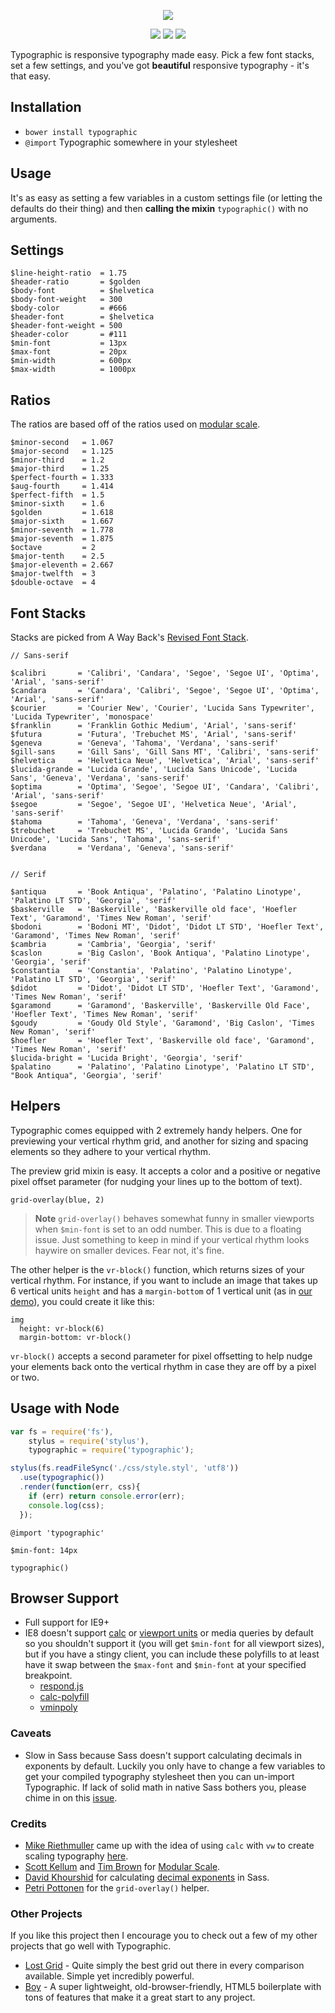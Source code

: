 <p align="center">
  <img src="http://corysimmons.github.io/typographic/typographic-logo.svg">
</p>

<p align="center">
  <img src="https://img.shields.io/npm/v/typographic.svg">
  <img src="https://img.shields.io/bower/v/typographic.svg">
  <img src="http://img.shields.io/npm/dm/typographic.svg">
</p>

Typographic is responsive typography made easy. Pick a few font stacks, set a few settings, and you've got **beautiful** responsive typography - it's that easy.


## Installation
- `bower install typographic`
- `@import` Typographic somewhere in your stylesheet


## Usage
It's as easy as setting a few variables in a custom settings file (or letting the defaults do their thing) and then **calling the mixin** `typographic()` with no arguments.


## Settings
```stylus
$line-height-ratio  = 1.75
$header-ratio       = $golden
$body-font          = $helvetica
$body-font-weight   = 300
$body-color         = #666
$header-font        = $helvetica
$header-font-weight = 500
$header-color       = #111
$min-font           = 13px
$max-font           = 20px
$min-width          = 600px
$max-width          = 1000px
```


## Ratios
The ratios are based off of the ratios used on [modular scale](http://www.modularscale.com/).

```stylus
$minor-second   = 1.067
$major-second   = 1.125
$minor-third    = 1.2
$major-third    = 1.25
$perfect-fourth = 1.333
$aug-fourth     = 1.414
$perfect-fifth  = 1.5
$minor-sixth    = 1.6
$golden         = 1.618
$major-sixth    = 1.667
$minor-seventh  = 1.778
$major-seventh  = 1.875
$octave         = 2
$major-tenth    = 2.5
$major-eleventh = 2.667
$major-twelfth  = 3
$double-octave  = 4
```


## Font Stacks
Stacks are picked from A Way Back's [Revised Font Stack](http://www.awayback.com/revised-font-stack/).

```stylus
// Sans-serif

$calibri       = 'Calibri', 'Candara', 'Segoe', 'Segoe UI', 'Optima', 'Arial', 'sans-serif'
$candara       = 'Candara', 'Calibri', 'Segoe', 'Segoe UI', 'Optima', 'Arial', 'sans-serif'
$courier       = 'Courier New', 'Courier', 'Lucida Sans Typewriter', 'Lucida Typewriter', 'monospace'
$franklin      = 'Franklin Gothic Medium', 'Arial', 'sans-serif'
$futura        = 'Futura', 'Trebuchet MS', 'Arial', 'sans-serif'
$geneva        = 'Geneva', 'Tahoma', 'Verdana', 'sans-serif'
$gill-sans     = 'Gill Sans', 'Gill Sans MT', 'Calibri', 'sans-serif'
$helvetica     = 'Helvetica Neue', 'Helvetica', 'Arial', 'sans-serif'
$lucida-grande = 'Lucida Grande', 'Lucida Sans Unicode', 'Lucida Sans', 'Geneva', 'Verdana', 'sans-serif'
$optima        = 'Optima', 'Segoe', 'Segoe UI', 'Candara', 'Calibri', 'Arial', 'sans-serif'
$segoe         = 'Segoe', 'Segoe UI', 'Helvetica Neue', 'Arial', 'sans-serif'
$tahoma        = 'Tahoma', 'Geneva', 'Verdana', 'sans-serif'
$trebuchet     = 'Trebuchet MS', 'Lucida Grande', 'Lucida Sans Unicode', 'Lucida Sans', 'Tahoma', 'sans-serif'
$verdana       = 'Verdana', 'Geneva', 'sans-serif'


// Serif

$antiqua       = 'Book Antiqua', 'Palatino', 'Palatino Linotype', 'Palatino LT STD', 'Georgia', 'serif'
$baskerville   = 'Baskerville', 'Baskerville old face', 'Hoefler Text', 'Garamond', 'Times New Roman', 'serif'
$bodoni        = 'Bodoni MT', 'Didot', 'Didot LT STD', 'Hoefler Text', 'Garamond', 'Times New Roman', 'serif'
$cambria       = 'Cambria', 'Georgia', 'serif'
$caslon        = 'Big Caslon', 'Book Antiqua', 'Palatino Linotype', 'Georgia', 'serif'
$constantia    = 'Constantia', 'Palatino', 'Palatino Linotype', 'Palatino LT STD', 'Georgia', 'serif'
$didot         = 'Didot', 'Didot LT STD', 'Hoefler Text', 'Garamond', 'Times New Roman', 'serif'
$garamond      = 'Garamond', 'Baskerville', 'Baskerville Old Face', 'Hoefler Text', 'Times New Roman', 'serif'
$goudy         = 'Goudy Old Style', 'Garamond', 'Big Caslon', 'Times New Roman', 'serif'
$hoefler       = 'Hoefler Text', 'Baskerville old face', 'Garamond', 'Times New Roman', 'serif'
$lucida-bright = 'Lucida Bright', 'Georgia', 'serif'
$palatino      = 'Palatino', 'Palatino Linotype', 'Palatino LT STD', "Book Antiqua", 'Georgia', 'serif'
```


## Helpers
Typographic comes equipped with 2 extremely handy helpers. One for previewing your vertical rhythm grid, and another for sizing and spacing elements so they adhere to your vertical rhythm.

The preview grid mixin is easy. It accepts a color and a positive or negative pixel offset parameter (for nudging your lines up to the bottom of text).

```stylus
grid-overlay(blue, 2)
```

> **Note** `grid-overlay()` behaves somewhat funny in smaller viewports when `$min-font` is set to an odd number. This is due to a floating issue. Just something to keep in mind if your vertical rhythm looks haywire on smaller devices. Fear not, it's fine.

The other helper is the `vr-block()` function, which returns sizes of your vertical rhythm. For instance, if you want to include an image that takes up 6 vertical units `height` and has a `margin-bottom` of 1 vertical unit (as in [our demo](http://corysimmons.github.io/typographic/)), you could create it like this:

```stylus
img
  height: vr-block(6)
  margin-bottom: vr-block()
```

`vr-block()` accepts a second parameter for pixel offsetting to help nudge your elements back onto the vertical rhythm in case they are off by a pixel or two.


## Usage with Node
```javascript
var fs = require('fs'),
    stylus = require('stylus'),
    typographic = require('typographic');

stylus(fs.readFileSync('./css/style.styl', 'utf8'))
  .use(typographic())
  .render(function(err, css){
    if (err) return console.error(err);
    console.log(css);
  });
```

```stylus
@import 'typographic'

$min-font: 14px

typographic()
```


## Browser Support
- Full support for IE9+
- IE8 doesn't support [calc](http://caniuse.com/#feat=calc) or [viewport units](http://caniuse.com/#feat=viewport-units) or media queries by default so you shouldn't support it (you will get `$min-font` for all viewport sizes), but if you have a stingy client, you can include these polyfills to at least have it swap between the `$max-font` and `$min-font` at your specified breakpoint.
  - [respond.js](https://github.com/scottjehl/Respond)
  - [calc-polyfill](https://github.com/closingtag/calc-polyfill)
  - [vminpoly](https://github.com/saabi/vminpoly)


### Caveats
- Slow in Sass because Sass doesn't support calculating decimals in exponents by default. Luckily you only have to change a few variables to get your compiled typography stylesheet then you can un-import Typographic. If lack of solid math in native Sass bothers you, please chime in on this [issue](https://github.com/sass/sass/issues/684).


### Credits
- [Mike Riethmuller](http://twitter.com/MikeRiethmuller) came up with the idea of using `calc` with `vw` to create scaling typography [here](http://madebymike.com.au/writing/precise-control-responsive-typography/).
- [Scott Kellum](https://twitter.com/scottkellum) and [Tim Brown](https://twitter.com/timbrown) for [Modular Scale](http://www.modularscale.com/).
- [David Khourshid](https://twitter.com/davidkpiano) for calculating [decimal exponents](https://gist.github.com/davidkpiano/ad6e6771df050ff3727f) in Sass.
- [Petri Pottonen](https://twitter.com/petripottonen) for the `grid-overlay()` helper.


### Other Projects
If you like this project then I encourage you to check out a few of my other projects that go well with Typographic.

- [Lost Grid](https://github.com/corysimmons/lost) - Quite simply the best grid out there in every comparison available. Simple yet incredibly powerful.
- [Boy](https://github.com/corysimmons/boy) - A super lightweight, old-browser-friendly, HTML5 boilerplate with tons of features that make it a great start to any project.
